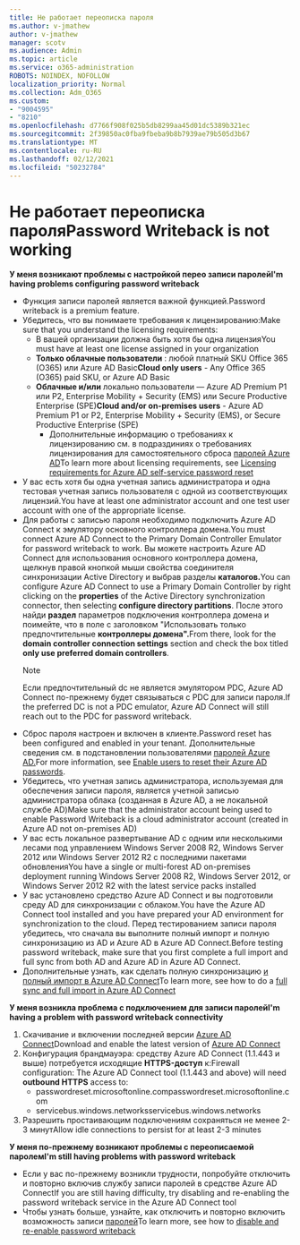 ```yaml
---
title: Не работает переописка пароля
ms.author: v-jmathew
author: v-jmathew
manager: scotv
ms.audience: Admin
ms.topic: article
ms.service: o365-administration
ROBOTS: NOINDEX, NOFOLLOW
localization_priority: Normal
ms.collection: Adm_O365
ms.custom:
- "9004595"
- "8210"
ms.openlocfilehash: d7766f908f025b5db8299aa45d01dc5389b321ec
ms.sourcegitcommit: 2f39850ac0fba9fbeba9b8b7939ae79b505d3b67
ms.translationtype: MT
ms.contentlocale: ru-RU
ms.lasthandoff: 02/12/2021
ms.locfileid: "50232784"
---
```

# <a name="password-writeback-is-not-working"></a><span data-ttu-id="1536c-102">Не работает переописка пароля</span><span class="sxs-lookup"><span data-stu-id="1536c-102">Password Writeback is not working</span></span>

<span data-ttu-id="1536c-103">**У меня возникают проблемы с настройкой перео записи паролей**</span><span class="sxs-lookup"><span data-stu-id="1536c-103">**I'm having problems configuring password writeback**</span></span>

- <span data-ttu-id="1536c-104">Функция записи паролей является важной функцией.</span><span class="sxs-lookup"><span data-stu-id="1536c-104">Password writeback is a premium feature.</span></span>
- <span data-ttu-id="1536c-105">Убедитесь, что вы понимаете требования к лицензированию:</span><span class="sxs-lookup"><span data-stu-id="1536c-105">Make sure that you understand the licensing requirements:</span></span>
  - <span data-ttu-id="1536c-106">В вашей организации должна быть хотя бы одна лицензия</span><span class="sxs-lookup"><span data-stu-id="1536c-106">You must have at least one license assigned in your organization</span></span>
  - <span data-ttu-id="1536c-107">**Только облачные пользователи** : любой платный SKU Office 365 (O365) или Azure AD Basic</span><span class="sxs-lookup"><span data-stu-id="1536c-107">**Cloud only users** - Any Office 365 (O365) paid SKU, or Azure AD Basic</span></span>
  - <span data-ttu-id="1536c-108">**Облачные и/или** локально пользователи — Azure AD Premium P1 или P2, Enterprise Mobility + Security (EMS) или Secure Productive Enterprise (SPE)</span><span class="sxs-lookup"><span data-stu-id="1536c-108">**Cloud and/or on-premises users** - Azure AD Premium P1 or P2, Enterprise Mobility + Security (EMS), or Secure Productive Enterprise (SPE)</span></span>
    - <span data-ttu-id="1536c-109">Дополнительные информацию о требованиях к лицензированию см. в подраздиниях о требованиях лицензирования для самостоятельного сброса [паролей Azure AD](https://docs.microsoft.com/azure/active-directory/active-directory-passwords-licensing)</span><span class="sxs-lookup"><span data-stu-id="1536c-109">To learn more about licensing requirements, see [Licensing requirements for Azure AD self-service password reset](https://docs.microsoft.com/azure/active-directory/active-directory-passwords-licensing)</span></span>
- <span data-ttu-id="1536c-110">У вас есть хотя бы одна учетная запись администратора и одна тестовая учетная запись пользователя с одной из соответствующих лицензий.</span><span class="sxs-lookup"><span data-stu-id="1536c-110">You have at least one administrator account and one test user account with one of the appropriate license.</span></span>
- <span data-ttu-id="1536c-111">Для работы с записью пароля необходимо подключить Azure AD Connect к эмулятору основного контроллера домена.</span><span class="sxs-lookup"><span data-stu-id="1536c-111">You must connect Azure AD Connect to the Primary Domain Controller Emulator for password writeback to work.</span></span> <span data-ttu-id="1536c-112">Вы можете настроить Azure AD Connect для использования основного  контроллера домена, щелкнув правой кнопкой мыши свойства соединителя синхронизации Active Directory и выбрав разделы **каталогов.**</span><span class="sxs-lookup"><span data-stu-id="1536c-112">You can configure Azure AD Connect to use a Primary Domain Controller by right clicking on the **properties** of the Active Directory synchronization connector, then selecting **configure directory partitions**.</span></span> <span data-ttu-id="1536c-113">После этого найди **раздел** параметров подключения контроллера домена и поимейте, что в поле с заголовком "Использовать только предпочтительные **контроллеры домена".**</span><span class="sxs-lookup"><span data-stu-id="1536c-113">From there, look for the **domain controller connection settings** section and check the box titled **only use preferred domain controllers**.</span></span>
  > [!NOTE]
  > <span data-ttu-id="1536c-114">Если предпочтительный dc не является эмулятором PDC, Azure AD Connect по-прежнему будет связываться с PDC для записи пароля.</span><span class="sxs-lookup"><span data-stu-id="1536c-114">If the preferred DC is not a PDC emulator, Azure AD Connect will still reach out to the PDC for password writeback.</span></span>
- <span data-ttu-id="1536c-115">Сброс пароля настроен и включен в клиенте.</span><span class="sxs-lookup"><span data-stu-id="1536c-115">Password reset has been configured and enabled in your tenant.</span></span> <span data-ttu-id="1536c-116">Дополнительные сведения см. в подстановлении пользователями [паролей Azure AD.](https://docs.microsoft.com/azure/active-directory/active-directory-passwords-getting-started)</span><span class="sxs-lookup"><span data-stu-id="1536c-116">For more information, see [Enable users to reset their Azure AD passwords](https://docs.microsoft.com/azure/active-directory/active-directory-passwords-getting-started).</span></span>
- <span data-ttu-id="1536c-117">Убедитесь, что учетная запись администратора, используемая для обеспечения записи пароля, является учетной записью администратора облака (созданная в Azure AD, а не локальной службе AD)</span><span class="sxs-lookup"><span data-stu-id="1536c-117">Make sure that the administrator account being used to enable Password Writeback is a cloud administrator account (created in Azure AD not on-premises AD)</span></span>
- <span data-ttu-id="1536c-118">У вас есть локальное развертывание AD с одним или несколькими лесами под управлением Windows Server 2008 R2, Windows Server 2012 или Windows Server 2012 R2 с последними пакетами обновления</span><span class="sxs-lookup"><span data-stu-id="1536c-118">You have a single or multi-forest AD on-premises deployment running Windows Server 2008 R2, Windows Server 2012, or Windows Server 2012 R2 with the latest service packs installed</span></span>
- <span data-ttu-id="1536c-119">У вас установлено средство Azure AD Connect и вы подготовили среду AD для синхронизации с облаком.</span><span class="sxs-lookup"><span data-stu-id="1536c-119">You have the Azure AD Connect tool installed and you have prepared your AD environment for synchronization to the cloud.</span></span> <span data-ttu-id="1536c-120">Перед тестированием записи пароля убедитесь, что сначала вы выполните полный импорт и полную синхронизацию из AD и Azure AD в Azure AD Connect.</span><span class="sxs-lookup"><span data-stu-id="1536c-120">Before testing password writeback, make sure that you first complete a full import and full sync from both AD and Azure AD in Azure AD Connect.</span></span>
- <span data-ttu-id="1536c-121">Дополнительные узнать, как сделать полную синхронизацию [и полный импорт в Azure AD Connect](https://docs.microsoft.com/azure/active-directory/connect/active-directory-aadconnectsync-operations)</span><span class="sxs-lookup"><span data-stu-id="1536c-121">To learn more, see how to do a [full sync and full import in Azure AD Connect](https://docs.microsoft.com/azure/active-directory/connect/active-directory-aadconnectsync-operations)</span></span>

<span data-ttu-id="1536c-122">**У меня возникла проблема с подключением для записи паролей**</span><span class="sxs-lookup"><span data-stu-id="1536c-122">**I'm having a problem with password writeback connectivity**</span></span>

1. <span data-ttu-id="1536c-123">Скачивание и включении последней версии [Azure AD Connect](https://www.microsoft.com/download/details.aspx?id=47594)</span><span class="sxs-lookup"><span data-stu-id="1536c-123">Download and enable the latest version of [Azure AD Connect](https://www.microsoft.com/download/details.aspx?id=47594)</span></span>
2. <span data-ttu-id="1536c-124">Конфигурация брандмауэра: средству Azure AD Connect (1.1.443 и выше) потребуется исходящие **HTTPS-доступ** к:</span><span class="sxs-lookup"><span data-stu-id="1536c-124">Firewall configuration: The Azure AD Connect tool (1.1.443 and above) will need **outbound HTTPS** access to:</span></span>
    - <span data-ttu-id="1536c-125">passwordreset.microsoftonline.com</span><span class="sxs-lookup"><span data-stu-id="1536c-125">passwordreset.microsoftonline.com</span></span>
    - <span data-ttu-id="1536c-126">servicebus.windows.networks</span><span class="sxs-lookup"><span data-stu-id="1536c-126">servicebus.windows.networks</span></span>
3. <span data-ttu-id="1536c-127">Разрешить простаивающим подключениям сохраняться не менее 2-3 минут</span><span class="sxs-lookup"><span data-stu-id="1536c-127">Allow idle connections to persist for at least 2-3 minutes</span></span>

<span data-ttu-id="1536c-128">**У меня по-прежнему возникают проблемы с переописаемой паролем**</span><span class="sxs-lookup"><span data-stu-id="1536c-128">**I'm still having problems with password writeback**</span></span>

- <span data-ttu-id="1536c-129">Если у вас по-прежнему возникли трудности, попробуйте отключить и повторно включив службу записи паролей в средстве Azure AD Connect</span><span class="sxs-lookup"><span data-stu-id="1536c-129">If you are still having difficulty, try disabling and re-enabling the password writeback service in the Azure AD Connect tool</span></span>
- <span data-ttu-id="1536c-130">Чтобы узнать больше, узнайте, как отключить и повторно включить возможность записи [паролей](https://docs.microsoft.com/azure/active-directory/active-directory-passwords-troubleshoot)</span><span class="sxs-lookup"><span data-stu-id="1536c-130">To learn more, see how to [disable and re-enable password writeback](https://docs.microsoft.com/azure/active-directory/active-directory-passwords-troubleshoot)</span></span>
